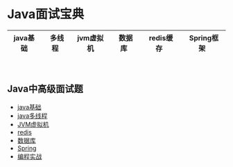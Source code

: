 # Java面试宝典

| java基础| &nbsp;多线程&nbsp; | jvm虚拟机| &nbsp;数据库&nbsp; | &nbsp;redis缓存&nbsp; |&nbsp;Spring框架&nbsp;|  
| :------: | :------: | :------: | :------: | :------: | :------: | 

<br>

## Java中高级面试题

- [java基础](https://github.com/robert202003/Java-Notes/blob/master/docs/java.md)
- [java多线程](https://github.com/robert202003/Java-Notes/blob/master/docs/multithread.md.md)
- [JVM虚拟机](https://github.com/robert202003/Java-Notes/blob/master/docs/jvm.md)
- [redis](https://github.com/robert202003/Java-Notes/blob/master/docs/redis.md)
- [数据库](https://github.com/robert202003/Java-Notes/blob/master/docs/database.md)
- [Spring](https://github.com/robert202003/Java-Notes/blob/master/docs/spring.md)
- [编程实战](https://github.com/robert202003/Java-Notes/blob/master/docs/pratice.md)



